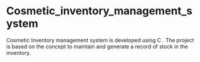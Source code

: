 # Cosmetic_inventory_management_system
Cosmetic Inventory management system is developed using C . The project is based on the concept to maintain and generate a record of stock in the inventory.

